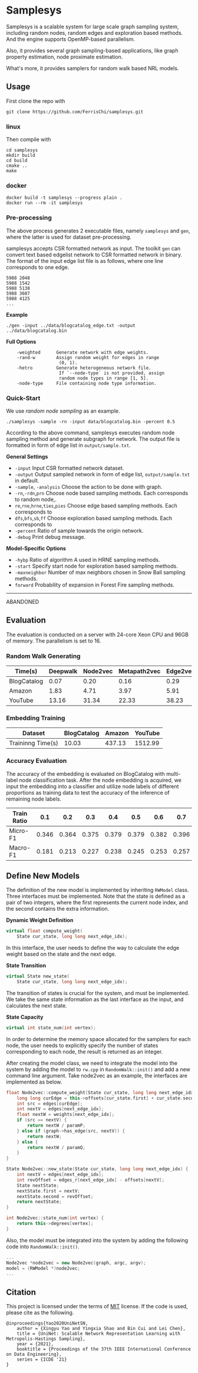# Samplesys

Samplesys is a scalable system for large scale graph sampling system, including random nodes, random edges and exploration based methods. And the engine supports OpenMP-based parallelism.

Also, it provides several graph sampling-based applications, like graph property estimation, node proximate estimation.

What's more, it provides samplers for random walk based NRL models.

## Usage

First clone the repo with

```shell
git clone https://github.com/FerrisChi/samplesys.git
```

### linux

Then compile with

```shell
cd samplesys
mkdir build
cd build
cmake ..
make
```

### docker

```shell
docker build -t samplesys --progress plain .
docker run --rm -it samplesys
```

### Pre-processing

The above process generates 2 executable files, namely `samplesys` and `gen`, where the latter is used for dataset pre-processing.

samplesys accepts CSR formatted network as input. The toolkit `gen` can convert text based edgelist network to CSR formatted network in binary. The format of the input edge list file is as follows, where one line corresponds to one edge.

```
5988 2048
5988 1542
5988 5138
5988 3607
5988 4125
...
```

**Example**

```shell
./gen -input ../data/blogcatalog_edge.txt -output ../data/blogcatalog.bin
```

**Full Options**

```
    -weighted      Generate network with edge weights.
    -rand-w        Assign random weight for edges in range
                    (0, 1).
    -hetro         Generate heterogeneous network file.
                    If `--node-type` is not provided, assign
                    random node types in range [1, 5].
    -node-type     File containing node type information.
```

### Quick-Start

We use _random node sampling_ as an example.

```shell
./samplesys -sample -rn -input data/blogcatalog.bin -percent 0.5
```

According to the above command, samplesys executes random node sampling method and generate subgraph for network. The output file is formatted in form of edge list in `output/sample.txt`.

**General Settings**

- `-input` Input CSR formatted network dataset.
- `-output` Output sampled network in form of edge list, `output/sample.txt` in default.
- `-sample`, `-analysis` Choose the action to be done with graph.
- `-rn`,`-rdn`,`prn` Choose node based sampling methods. Each corresponds to random node,.
- `re`,`rne`,`hrne`,`ties`,`pies` Choose edge based sampling methods. Each corresponds to
- `dfs`,`bfs`,`sb`,`ff` Choose exploration based sampling methods. Each corresponds to
- `-percent` Ratio of sample towards the origin network.
- `-debug` Print debug message.

**Model-Specific Options**

- `-hybp` Ratio of algorithm A used in HRNE sampling methods.
- `-start` Specify start node for exploration based sampling methods.
- `-maxneighbor` Number of max neighbors chosen in Snow Ball sampling methods.
- `forward` Probability of expansion in Forest Fire sampling methods.

---

ABANDONED

## Evaluation

The evaluation is conducted on a server with 24-core Xeon CPU and 96GB of memory. The parallelism is set to 16.

### Random Walk Generating

| Time(s)     | **Deepwalk** | **Node2vec** | **Metapath2vec** | **Edge2vec** | **Fairwalk** |
| ----------- | ------------ | ------------ | ---------------- | ------------ | ------------ |
| BlogCatalog | 0.07         | 0.20         | 0.16             | 0.29         | 0.33         |
| Amazon      | 1.83         | 4.71         | 3.97             | 5.91         | 6.31         |
| YouTube     | 13.16        | 31.34        | 22.33            | 38.23        | 43.11        |

### Embedding Training

| Dataset           | BlogCatalog | Amazon | YouTube |
| ----------------- | ----------- | ------ | ------- |
| Traininng Time(s) | 10.03       | 437.13 | 1512.99 |

### Accuracy Evaluation

The accuracy of the embedding is evaluated on BlogCatalog with multi-label node classification task. After the node embedding is acquired, we input the embedding into a classifier and utilize node labels of different proportions as training data to test the accuracy of the inference of remaining node labels.

| Train Ratio | 0.1   | 0.2   | 0.3   | 0.4   | 0.5   | 0.6   | 0.7   | 0.8   | 0.9   |
| ----------- | ----- | ----- | ----- | ----- | ----- | ----- | ----- | ----- | ----- |
| Micro-F1    | 0.346 | 0.364 | 0.375 | 0.379 | 0.379 | 0.382 | 0.396 | 0.401 | 0.399 |
| Macro-F1    | 0.181 | 0.213 | 0.227 | 0.238 | 0.245 | 0.253 | 0.257 | 0.254 | 0.256 |

## Define New Models

The definition of the new model is implemented by inheriting `RWModel` class. Three interfaces must be implemented.
Note that the state is defined as a pair of two integers, where the first represents the current node index, and the second contains the extra information.

**Dynamic Weight Definition**

```c++
virtual float compute_weight(
    State cur_state, long long next_edge_idx);
```

In this interface, the user needs to define the way to calculate the edge weight based on the state and the next edge.

**State Transition**

```c++
virtual State new_state(
    State cur_state, long long next_edge_idx);
```

The transition of states is crucial for the system, and must be implemented. We take the same state information as the last interface as the input, and calculates the next state.

**State Capacity**

```c++
virtual int state_num(int vertex);
```

In order to determine the memory space allocated for the samplers for each node, the user needs to explicitly specify the number of states corresponding to each node, the result is returned as an integer.

After creating the model class, we need to integrate the model into the system by adding the model to `rw.cpp` in `RandomWalk::init()` and add a new command line argument. Take node2vec as an example, the interfaces are implemented as below.

```c++
float Node2vec::compute_weight(State cur_state, long long next_edge_idx) {
    long long curEdge = this->offsets[cur_state.first] + cur_state.second;
    int src = edges[curEdge];
    int nextV = edges[next_edge_idx];
    float nextW = weights[next_edge_idx];
    if (src == nextV) {
        return nextW / paramP;
    } else if (graph->has_edge(src, nextV)) {
        return nextW;
    } else {
        return nextW / paramQ;
    }
}

State Node2vec::new_state(State cur_state, long long next_edge_idx) {
    int nextV = edges[next_edge_idx];
    int revOffset = edges_r[next_edge_idx] - offsets[nextV];
    State nextState;
    nextState.first = nextV;
    nextState.second = revOffset;
    return nextState;
}

int Node2vec::state_num(int vertex) {
    return this->degrees[vertex];
}
```

Also, the model must be integrated into the system by adding the following code into `RandomWalk::init()`.

```c++
...
Node2vec *node2vec = new Node2vec(graph, argc, argv);
model = (RWModel *)node2vec;
...
```

## Citation

This project is licensed under the terms of [MIT](https://github.com/shaoyx/UniNet/blob/master/LICENSE) license. If the code is used, please cite as the following.

```
@inproceedings{Yao2020UniNetSN,
    author = {Xingyu Yao and Yingxia Shao and Bin Cui and Lei Chen},
    title = {UniNet: Scalable Network Representation Learning with Metropolis-Hastings Sampling},
    year = {2021},
    booktitle = {Proceedings of the 37th IEEE International Conference on Data Engineering},
    series = {ICDE '21}
}
```
